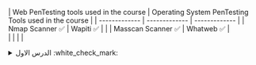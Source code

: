 | Web PenTesting tools used in the course | Operating System PenTesting Tools used in the course  | 
| ------------- | ------------- |  ------------- |
| Nmap Scanner  :white_check_mark:   | Wapiti :white_check_mark:     |   |
| Masscan Scanner :white_check_mark:     | Whatweb :white_check_mark:       |  
|           |                 |                                                      |
 


<details><summary> الدرس الاول :white_check_mark: </summary>
<p>

```ruby
      "What are you gonna gain in this course - شن بتكسب من الكورس?"
```
https://github.com/homjxi0e/AIO/assets/25440152/d2f1b299-5133-45a9-8609-6a32f92e8bf9

</p>
</details>
